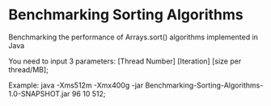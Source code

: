 # Benchmarking Sorting Algorithms
Benchmarking the performance of Arrays.sort() algorithms implemented in Java

You need to input 3 parameters: [Thread Number] [Iteration] [size per thread/MB];

Example: java -Xms512m -Xmx400g -jar Benchmarking-Sorting-Algorithms-1.0-SNAPSHOT.jar  96 10 512;

